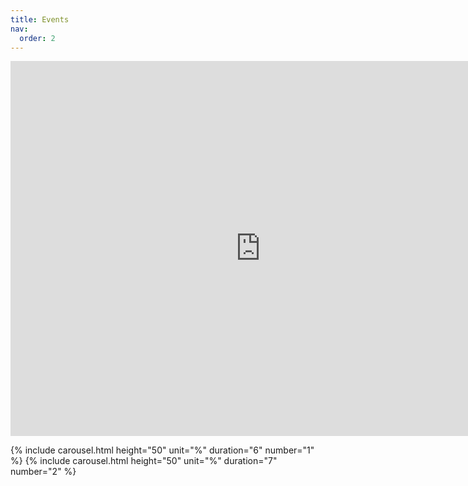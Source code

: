 ```yaml
---
title: Events
nav:
  order: 2
---
```


<iframe src="https://calendar.google.com/calendar/embed?src=c_e706724829214b6d4ace997f00adce55e2ad771beb5cedf66c4c41163edb4dcd%40group.calendar.google.com&ctz=Pacific%2FHonolulu" style="border: 0" width="800" height="600" frameborder="0" scrolling="no"></iframe>

{% include carousel.html height="50" unit="%" duration="6" number="1" %}
{% include carousel.html height="50" unit="%" duration="7" number="2" %}